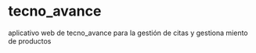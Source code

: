 # tecno_avance
aplicativo web de tecno_avance para la gestión de citas y gestiona miento de productos
